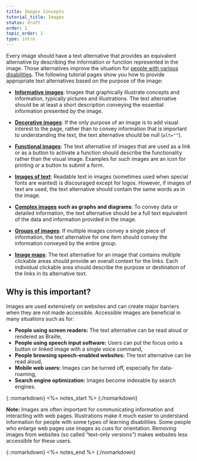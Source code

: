 ```yaml
---
title: Images Concepts
tutorial_title: Images
status: draft
order: 1
topic_order: 1
type: intro
---
```


Every image should have a text alternative that provides an equivalent alternative by describing the information or function represented in the image. Those alternatives improve the situation for [people with various disabilities](#why-is-this-important). The following tutorial pages show you how to provide appropriate text alternatives based on the purpose of the image:

-   **[Informative images](informative.html)**: Images that graphically illustrate concepts and information, typically pictures and illustrations. The text alternative should be at least a short description conveying the essential information presented by the image.

-   **[Decorative images](decorative.html)**: If the only purpose of an image is to add visual interest to the page, rather than to convey information that is important to understanding the text, the text alternative should be null (`alt=""`).

-   **[Functional images](functional.html)**: The text alternative of images that are used as a link or as a button to activate a function should describe the functionality rather than the visual image. Examples for such images are an icon for printing or a button to submit a form.

-   **[Images of text](textual.html)**: Readable text in images (sometimes used when special fonts are wanted) is discouraged except for logos. However, if images of text are used, the text alternative should contain the same words as in the image.

-   **[Complex images](complex.html) such as graphs and diagrams**: To convey data or detailed information, the text alternative should be a full text equivalent of the data and information provided in the image.

-   **[Groups of images](groups.html)**: If multiple images convey a single piece of information, the text alternative for one item should convey the information conveyed by the entire group.

-   **[Image maps](imagemap.html)**: The text alternative for an image that contains multiple clickable areas should provide an overall context for the links. Each individual clickable area should describe the purpose or destination of the links in its alternative text.

## Why is this important?

Images are used extensively on websites and can create major barriers
when they are not made accessible. Accessible images are beneficial in
many situations such as for:

-   **People using screen readers:** The text alternative can be read aloud or rendered as Braille,
-   **People using speech input software:** Users can put the focus onto a button or linked image with a single voice command,
-   **People browsing speech-enabled websites:** The text alternative can be read aloud,
-   **Mobile web users:** Images can be turned off, especially for data-roaming,
-   **Search engine optimization:** Images become indexable by search engines.


{::nomarkdown}
<%= notes_start %>
{:/nomarkdown}

**Note:** Images are often important for communicating information and interacting with web pages. Illustrations make it much easier to understand information for people with some types of learning disabilities. Some people who enlarge web pages use images as cues for orientation. Removing images from websites (so called “text-only versions”) makes websites less accessible for these users.

{::nomarkdown}
<%= notes_end %>
{:/nomarkdown}
